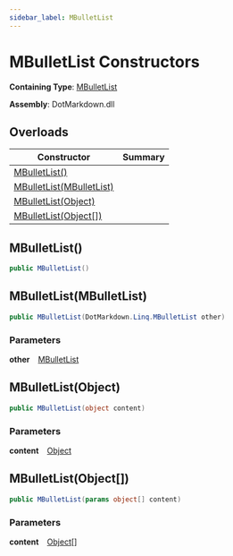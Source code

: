```yaml
---
sidebar_label: MBulletList
---
```


# MBulletList Constructors

**Containing Type**: [MBulletList](../index.md)

**Assembly**: DotMarkdown\.dll

## Overloads

| Constructor | Summary |
| ----------- | ------- |
| [MBulletList()](#DotMarkdown_Linq_MBulletList__ctor) | |
| [MBulletList(MBulletList)](#DotMarkdown_Linq_MBulletList__ctor_DotMarkdown_Linq_MBulletList_) | |
| [MBulletList(Object)](#DotMarkdown_Linq_MBulletList__ctor_System_Object_) | |
| [MBulletList(Object\[\])](#DotMarkdown_Linq_MBulletList__ctor_System_Object___) | |

## MBulletList\(\) <a id="DotMarkdown_Linq_MBulletList__ctor"></a>

```csharp
public MBulletList()
```

## MBulletList\(MBulletList\) <a id="DotMarkdown_Linq_MBulletList__ctor_DotMarkdown_Linq_MBulletList_"></a>

```csharp
public MBulletList(DotMarkdown.Linq.MBulletList other)
```

### Parameters

**other** &ensp; [MBulletList](../index.md)

## MBulletList\(Object\) <a id="DotMarkdown_Linq_MBulletList__ctor_System_Object_"></a>

```csharp
public MBulletList(object content)
```

### Parameters

**content** &ensp; [Object](https://docs.microsoft.com/en-us/dotnet/api/system.object)

## MBulletList\(Object\[\]\) <a id="DotMarkdown_Linq_MBulletList__ctor_System_Object___"></a>

```csharp
public MBulletList(params object[] content)
```

### Parameters

**content** &ensp; [Object](https://docs.microsoft.com/en-us/dotnet/api/system.object)\[\]